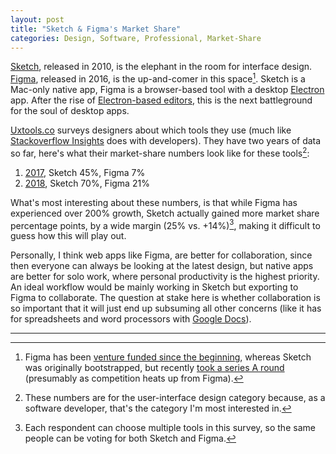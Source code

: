 ```yaml
---
layout: post
title: "Sketch & Figma's Market Share"
categories: Design, Software, Professional, Market-Share
---
```


[Sketch](https://www.sketch.com/), released in 2010, is the elephant in the room for interface design. [Figma](https://www.figma.com/), released in 2016, is the up-and-comer in this space[^venture]. Sketch is a Mac-only native app, Figma is a browser-based tool with a desktop [Electron](https://electronjs.org) app. After the rise of [Electron-based editors](/2019/04/01/professional-work-on-the-ipad-in-context/), this is the next battleground for the soul of desktop apps.

[Uxtools.co](http://uxtools.co/) surveys designers about which tools they use (much like [Stackoverflow Insights](https://insights.stackoverflow.com) does with developers). They have two years of data so far, here's what their market-share numbers look like for these tools[^interface]:

1. [2017](https://uxtools.co/survey-2017#interface), Sketch 45%, Figma 7%
2. [2018](https://uxtools.co/survey-2018#ui-design), Sketch 70%, Figma 21%

What's most interesting about these numbers, is that while Figma has experienced over 200% growth, Sketch actually gained more market share percentage points, by a wide margin (25% vs. +14%)[^multiple], making it difficult to guess how this will play out.

Personally, I think web apps like Figma, are better for collaboration, since then everyone can always be looking at the latest design, but native apps are better for solo work, where personal productivity is the highest priority. An ideal workflow would be mainly working in Sketch but exporting to Figma to collaborate. The question at stake here is whether collaboration is so important that it will just end up subsuming all other concerns (like it has for spreadsheets and word processors with [Google Docs](https://docs.google.com)).

* * *

[^venture]: Figma has been [venture funded since the beginning](https://techcrunch.com/2013/06/26/21-years-4-million-dollars/), whereas Sketch was originally bootstrapped, but recently [took a series A round](https://blog.sketchapp.com) (presumably as competition heats up from Figma).
[^interface]: These numbers are for the user-interface design category because, as a software developer, that's the category I'm most interested in.
[^multiple]: Each respondent can choose multiple tools in this survey, so the same people can be voting for both Sketch and Figma.
